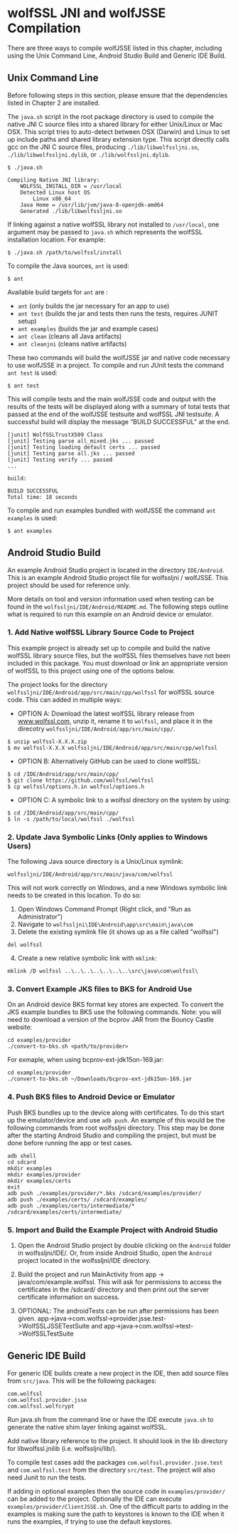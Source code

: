 # wolfSSL JNI and wolfJSSE Compilation

There are three ways to compile wolfJSSE listed in this chapter, including
using the Unix Command Line, Android Studio Build and Generic IDE Build.

## Unix Command Line

Before following steps in this section, please ensure that the dependencies
listed in Chapter 2 are installed.

The `java.sh` script in the root package directory is used to compile the native
JNI C source files into a shared library for either Unix/Linux or Mac OSX.
This script tries to auto-detect between OSX (Darwin) and Linux to set up
include paths and shared library extension type. This script directly calls gcc
on the JNI C source files, producing `./lib/libwolfssljni.so`,
`./lib/libwolfssljni.dylib`, or `./lib/wolfssljni.dylib`.

```
$ ./java.sh

Compiling Native JNI library:
    WOLFSSL_INSTALL_DIR = /usr/local
    Detected Linux host OS
        Linux x86_64
    Java Home = /usr/lib/jvm/java-8-openjdk-amd64
    Generated ./lib/libwolfssljni.so
```

If linking against a native wolfSSL library not installed to `/usr/local`, one
argument may be passed to `java.sh` which represents the wolfSSL installation
location. For example:

```
$ ./java.sh /path/to/wolfssl/install
```

To compile the Java sources, `ant` is used:

```
$ ant
```

Available build targets for `ant` are :

- `ant` (only builds the jar necessary for an app to use)
- `ant test` (builds the jar and tests then runs the tests, requires JUNIT setup)
- `ant examples` (builds the jar and example cases)
- `ant clean` (cleans all Java artifacts)
- `ant cleanjni` (cleans native artifacts)

These two commands will build the wolfJSSE jar and native code necessary to use
wolfJSSE in a project. To compile and run JUnit tests the command `ant test`
is used:

```
$ ant test
```

This will compile tests and the main wolfJSSE code and output with the results
of the tests will be displayed along with a summary of total tests that passed
at the end of the wolfJSSE testsuite and wolfSSL JNI testsuite. A successful
build will display the message “BUILD SUCCESSFUL” at the end.

```
[junit] WolfSSLTrustX509 Class
[junit] Testing parse all_mixed.jks ... passed
[junit] Testing loading default certs ... passed
[junit] Testing parse all.jks ... passed
[junit] Testing verify ... passed
...

build:

BUILD SUCCESSFUL
Total time: 18 seconds
```

To compile and run examples bundled with wolfJSSE the command `ant examples`
is used:

```
$ ant examples
```

## Android Studio Build

An example Android Studio project is located in the directory `IDE/Android`.
This is an example Android Studio project file for wolfssljni / wolfJSSE.
This project should be used for reference only.

More details on tool and version information used when testing can be found in
the `wolfssljni/IDE/Android/README.md`. The following steps outline what is
required to run this example on an Android device or emulator.

### 1. Add Native wolfSSL Library Source Code to Project

This example project is already set up to compile and build the native
wolfSSL library source files, but the wolfSSL files themselves have not been
included in this package. You must download or link an appropriate version
of wolfSSL to this project using one of the options below.

The project looks for the directory
`wolfssljni/IDE/Android/app/src/main/cpp/wolfssl` for wolfSSL source code.
This can added in multiple ways:

- OPTION A: Download the latest wolfSSL library release from www.wolfssl.com,
unzip it, rename it to `wolfssl`, and place it in the direcotry
`wolfssljni/IDE/Android/app/src/main/cpp/`.

```
$ unzip wolfssl-X.X.X.zip
$ mv wolfssl-X.X.X wolfssljni/IDE/Android/app/src/main/cpp/wolfssl
```

- OPTION B: Alternatively GitHub can be used to clone wolfSSL:

```
$ cd /IDE/Android/app/src/main/cpp/
$ git clone https://github.com/wolfssl/wolfssl
$ cp wolfssl/options.h.in wolfssl/options.h
```

- OPTION C: A symbolic link to a wolfssl directory on the system by using:

```
$ cd /IDE/Android/app/src/main/cpp/
$ ln -s /path/to/local/wolfssl ./wolfssl
```

### 2. Update Java Symbolic Links (Only applies to Windows Users)

The following Java source directory is a Unix/Linux symlink:

```
wolfssljni/IDE/Android/app/src/main/java/com/wolfssl
```

This will not work correctly on Windows, and a new Windows symbolic link needs
to be created in this location. To do so:

1) Open Windows Command Prompt (Right click, and "Run as Administrator")
2) Navigate to `wolfssljni\IDE\Android\app\src\main\java\com`
3) Delete the existing symlink file (it shows up as a file called "wolfssl")

```
del wolfssl
```

4) Create a new relative symbolic link with `mklink`:

```
mklink /D wolfssl ..\..\..\..\..\..\..\src\java\com\wolfssl\
```

### 3. Convert Example JKS files to BKS for Android Use

On an Android device BKS format key stores are expected. To convert the
JKS example bundles to BKS use the following commands. Note: you will need
to download a version of the bcprov JAR from the Bouncy Castle website:

```
cd examples/provider
./convert-to-bks.sh <path/to/provider>
```

For exmaple, when using bcprov-ext-jdk15on-169.jar:

```
cd examples/provider
./convert-to-bks.sh ~/Downloads/bcprov-ext-jdk15on-169.jar
```

### 4. Push BKS files to Android Device or Emulator

Push BKS bundles up to the device along with certificates. To do this start
up the emulator/device and use `adb push`. An example of this would be the
following commands from root wolfssljni directory. This step may be done
after the starting Android Studio and compiling the project, but must be done
before running the app or test cases.

```
adb shell
cd sdcard
mkdir examples
mkdir examples/provider
mkdir examples/certs
exit
adb push ./examples/provider/*.bks /sdcard/examples/provider/
adb push ./examples/certs/ /sdcard/examples/
adb push ./examples/certs/intermediate/* /sdcard/examples/certs/intermediate/
```

### 5. Import and Build the Example Project with Android Studio

1) Open the Android Studio project by double clicking on the `Android` folder
in wolfssljni/IDE/. Or, from inside Android Studio, open the `Android` project
located in the wolfssljni/IDE directory.

2) Build the project and run MainActivity from app -> java/com/example.wolfssl.
This will ask for permissions to access the certificates in the /sdcard/
directory and then print out the server certificate information on success.

3) OPTIONAL: The androidTests can be run after permissions has been given.
app->java->com.wolfssl->provider.jsse.test->WolfSSLJSSETestSuite and
app->java->com.wolfssl->test->WolfSSLTestSuite

## Generic IDE Build

For generic IDE builds create a new project in the IDE, then add source files
from `src/java`. This will be the following packages:

```
com.wolfssl
com.wolfssl.provider.jsse
com.wolfssl.wolfcrypt
```

Run java.sh from the command line or have the IDE execute `java.sh` to generate
the native shim layer linking against wolfSSL.

Add native library reference to the project. It should look in the lib
directory for libwolfssl.jnilib (i.e. wolfssljni/lib/).
 
To compile test cases add the packages `com.wolfssl.provider.jsse.test` and
`com.wolfssl.test` from the directory `src/test`. The project will also need
Junit to run the tests.

If adding in optional examples then the source code in
`examples/provider/` can be added to the project. Optionally the IDE can
execute `examples/provider/ClientJSSE.sh`. One of the difficult parts to adding
in the examples is making sure the path to keystores is known to the IDE when
it runs the examples, if trying to use the default keystores.
